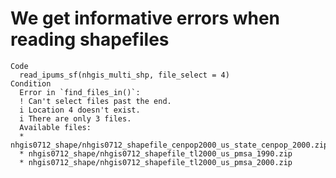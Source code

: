 # We get informative errors when reading shapefiles

    Code
      read_ipums_sf(nhgis_multi_shp, file_select = 4)
    Condition
      Error in `find_files_in()`:
      ! Can't select files past the end.
      i Location 4 doesn't exist.
      i There are only 3 files.
      Available files:
      * nhgis0712_shape/nhgis0712_shapefile_cenpop2000_us_state_cenpop_2000.zip
      * nhgis0712_shape/nhgis0712_shapefile_tl2000_us_pmsa_1990.zip
      * nhgis0712_shape/nhgis0712_shapefile_tl2000_us_pmsa_2000.zip

